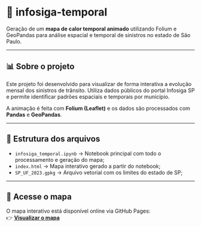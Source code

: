 # 🛵 infosiga-temporal

Geração de um **mapa de calor temporal animado** utilizando Folium e GeoPandas para análise espacial e temporal de sinistros no estado de São Paulo.

---

## 📊 Sobre o projeto

Este projeto foi desenvolvido para visualizar de forma interativa a evolução mensal dos sinistros de trânsito. Utiliza dados públicos do portal Infosiga SP e permite identificar padrões espaciais e temporais por município.

A animação é feita com **Folium (Leaflet)** e os dados são processados com **Pandas** e **GeoPandas**.

---

## 📁 Estrutura dos arquivos

- `infosiga_temporal.ipynb` → Notebook principal com todo o processamento e geração do mapa;
- `index.html` → Mapa interativo gerado a partir do notebook;
- `SP_UF_2023.gpkg` → Arquivo vetorial com os limites do estado de SP;

---

## 🚀 Acesse o mapa

O mapa interativo está disponível online via GitHub Pages:  
👉 [**Visualizar o mapa**](https://carolcattaneo.github.io/infosiga-temporal/) 
